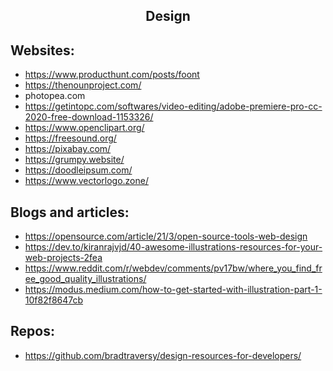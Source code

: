 <h2 align="center">Design</h2>

## Websites:

- https://www.producthunt.com/posts/foont
- https://thenounproject.com/
- photopea.com
- https://getintopc.com/softwares/video-editing/adobe-premiere-pro-cc-2020-free-download-1153326/
- https://www.openclipart.org/
- https://freesound.org/
- https://pixabay.com/
- https://grumpy.website/
- https://doodleipsum.com/
- https://www.vectorlogo.zone/

## Blogs and articles:

- https://opensource.com/article/21/3/open-source-tools-web-design
- https://dev.to/kiranrajvjd/40-awesome-illustrations-resources-for-your-web-projects-2fea
- https://www.reddit.com/r/webdev/comments/pv17bw/where_you_find_free_good_quality_illustrations/
- https://modus.medium.com/how-to-get-started-with-illustration-part-1-10f82f8647cb

## Repos:

- https://github.com/bradtraversy/design-resources-for-developers/

